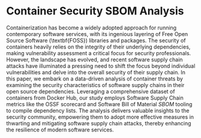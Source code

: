 # Container Security SBOM Analysis

Containerization has become a widely adopted approach for running contemporary software services, with its ingenious layering of Free Open Source Software (\textbf{FOSS}) libraries and packages. The security of containers heavily relies on the integrity of their underlying dependencies, making vulnerability assessment a critical focus for security professionals. However, the landscape has evolved, and recent software supply chain attacks have illuminated a pressing need to shift the focus beyond individual vulnerabilities and delve into the overall security of their supply chain. In this paper, we embark on a data-driven analysis of container threats by examining the security characteristics of software supply chains in their open source dependencies. Leveraging a comprehensive dataset of containers from Docker Hub, our study employs Software Supply Chain metrics like the OSSF scorecard and Software Bill of Material $SBOM$ tooling to compile dependency lists. The analysis delivers valuable insights to the security community, empowering them to adopt more effective measures in thwarting and mitigating software supply chain attacks, thereby enhancing the resilience of modern software services.
